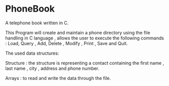 # PhoneBook

A telephone book written in C.

This Program will create and maintain a phone directory using the file handling in C language , allows the user to execute the following commands : Load, Query , Add, Delete , Modify , Print , Save and Quit.

The used data structures:

Structure : the structure is representing a contact containing the first name , last name , city , address and phone number.

Arrays : to read and write the data through the file.
